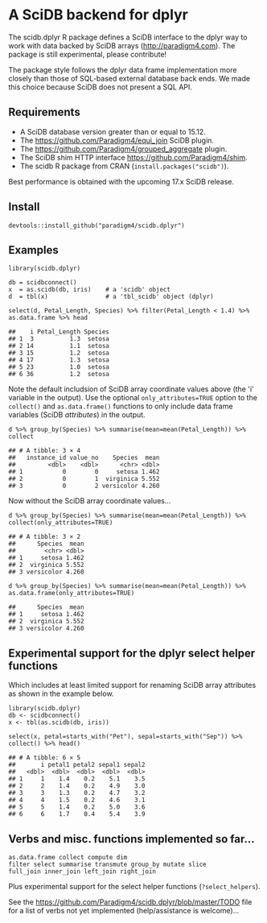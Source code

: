 # A SciDB backend for dplyr

The scidb.dplyr R package defines a SciDB interface to the dplyr way to
work with data backed by SciDB arrays (http://paradigm4.com). The package is still
experimental, please contribute!

The package style follows the dplyr data frame implementation more closely than
those of SQL-based external database back ends. We made this choice because
SciDB does not present a SQL API.


## Requirements

- A SciDB database version greater than or equal to 15.12.
- The https://github.com/Paradigm4/equi_join SciDB plugin.
- The https://github.com/Paradigm4/grouped_aggregate plugin.
- The SciDB shim HTTP interface https://github.com/Paradigm4/shim.
- The scidb R package from CRAN (`install.packages("scidb")`).

Best performance is obtained with the upcoming 17.x SciDB release.


## Install

```{r}
devtools::install_github("paradigm4/scidb.dplyr")
```

## Examples

```{r}
library(scidb.dplyr)

db = scidbconnect()
x  = as.scidb(db, iris)    # a 'scidb' object
d  = tbl(x)                # a 'tbl_scidb' object (dplyr)

select(d, Petal_Length, Species) %>% filter(Petal_Length < 1.4) %>% as.data.frame %>% head

##    i Petal_Length Species
## 1  3          1.3  setosa
## 2 14          1.1  setosa
## 3 15          1.2  setosa
## 4 17          1.3  setosa
## 5 23          1.0  setosa
## 6 36          1.2  setosa
```
Note the default includsion of SciDB array coordinate values above (the 'i'
variable in the output).  Use the optional `only_attributes=TRUE` option to the
`collect()` and `as.data.frame()` functions to only include data frame
variables (SciDB *attributes*) in the output.

```{r}
d %>% group_by(Species) %>% summarise(mean=mean(Petal_Length)) %>% collect

## # A tibble: 3 × 4
##   instance_id value_no    Species  mean
##         <dbl>    <dbl>      <chr> <dbl>
## 1           0        0     setosa 1.462
## 2           0        1  virginica 5.552
## 3           0        2 versicolor 4.260
```
Now without the SciDB array coordinate values...
```{r}
d %>% group_by(Species) %>% summarise(mean=mean(Petal_Length)) %>% collect(only_attributes=TRUE)

## # A tibble: 3 × 2
##      Species  mean
##        <chr> <dbl>
## 1     setosa 1.462
## 2  virginica 5.552
## 3 versicolor 4.260
```

```{r}
d %>% group_by(Species) %>% summarise(mean=mean(Petal_Length)) %>% as.data.frame(only_attributes=TRUE)

##      Species  mean
## 1     setosa 1.462
## 2  virginica 5.552
## 3 versicolor 4.260
```

## Experimental support for the dplyr select helper functions

Which includes at least limited support for renaming SciDB array attributes as
shown in the example below.

```{r}
library(scidb.dplyr)
db <- scidbconnect()
x <- tbl(as.scidb(db, iris))

select(x, petal=starts_with("Pet"), sepal=starts_with("Sep")) %>% collect() %>% head()

## # A tibble: 6 × 5
##       i petal1 petal2 sepal1 sepal2
##   <dbl>  <dbl>  <dbl>  <dbl>  <dbl>
## 1     1    1.4    0.2    5.1    3.5
## 2     2    1.4    0.2    4.9    3.0
## 3     3    1.3    0.2    4.7    3.2
## 4     4    1.5    0.2    4.6    3.1
## 5     5    1.4    0.2    5.0    3.6
## 6     6    1.7    0.4    5.4    3.9
```


## Verbs and misc. functions implemented so far...

```
as.data.frame collect compute dim
filter select summarise transmute group_by mutate slice
full_join inner_join left_join right_join
```

Plus experimental support for the select helper functions (`?select_helpers`).

See the https://github.com/Paradigm4/scidb.dplyr/blob/master/TODO file for a
list of verbs not yet implemented (help/assistance is welcome)...

